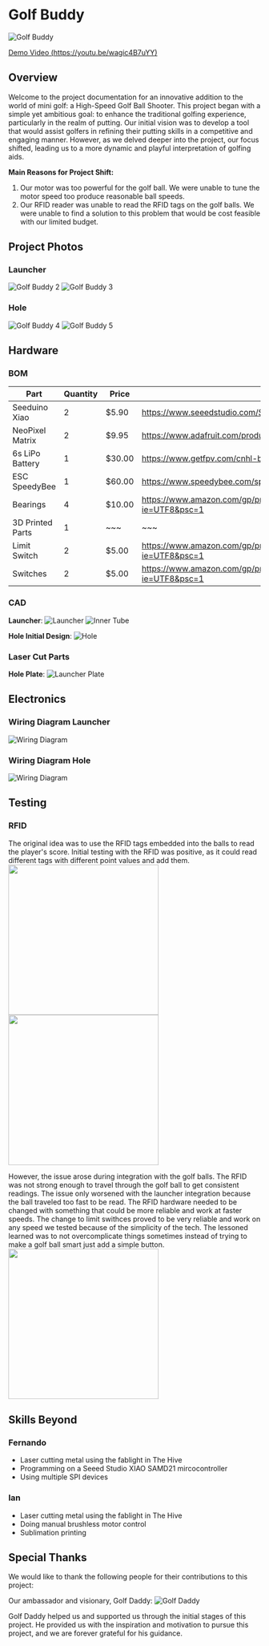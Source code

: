 # Golf Buddy

![Golf Buddy](/images/GolfDaddy.png)

[Demo Video (https://youtu.be/wagic4B7uYY)](https://youtu.be/wagic4B7uYY)

## Overview

Welcome to the project documentation for an innovative addition to the world of mini golf: a High-Speed Golf Ball Shooter. This project began with a simple yet ambitious goal: to enhance the traditional golfing experience, particularly in the realm of putting. Our initial vision was to develop a tool that would assist golfers in refining their putting skills in a competitive and engaging manner. However, as we delved deeper into the project, our focus shifted, leading us to a more dynamic and playful interpretation of golfing aids.

**Main Reasons for Project Shift:**

1. Our motor was too powerful for the golf ball. We were unable to tune the motor speed too produce reasonable ball speeds.
2. Our RFID reader was unable to read the RFID tags on the golf balls. We were unable to find a solution to this problem that would be cost feasible with our limited budget.

## Project Photos

### Launcher

![Golf Buddy 2](/images/product_photos/PXL_20231204_000930088.jpg)
![Golf Buddy 3](/images/product_photos/PXL_20231204_000943244.jpg)

### Hole

![Golf Buddy 4](/images/product_photos/PXL_20231204_000956457.jpg)
![Golf Buddy 5](/images/product_photos/PXL_20231204_001002481.jpg)

## Hardware

### BOM

| Part             | Quantity | Price  | Link                                                                                          |
| ---------------- | -------- | ------ | --------------------------------------------------------------------------------------------- |
| Seeduino Xiao    | 2        | $5.90  | https://www.seeedstudio.com/Seeeduino-XIAO-p-4878.html                                        |
| NeoPixel Matrix  | 2        | $9.95  | https://www.adafruit.com/product/1487                                                         |
| 6s LiPo Battery  | 1        | $30.00 | https://www.getfpv.com/cnhl-black-series-100c-6s-lipo-battery-1300mah.html                    |
| ESC SpeedyBee    | 1        | $60.00 | https://www.speedybee.com/speedybee-f7-v3-bl32-50a-4-in-1-esc/                                |
| Bearings         | 4        | $10.00 | https://www.amazon.com/gp/product/B07Q2ZQY2L/ref=ppx_yo_dt_b_asin_title_o00_s00?ie=UTF8&psc=1 |
| 3D Printed Parts | 1        | ~~~    | ~~~                                                                                           |
| Limit Switch     | 2        | $5.00  | https://www.amazon.com/gp/product/B07Q2ZQY2L/ref=ppx_yo_dt_b_asin_title_o00_s00?ie=UTF8&psc=1 |
| Switches         | 2        | $5.00  | https://www.amazon.com/gp/product/B07Q2ZQY2L/ref=ppx_yo_dt_b_asin_title_o00_s00?ie=UTF8&psc=1 |

### CAD

**Launcher**:
![Launcher](/images/cad/Full%20Laucnher.png)
![Inner Tube](/images/cad/Feeder%20Tube.png)

**Hole Initial Design**:
![Hole](/images/cad/Inital%20Concept.png)

### Laser Cut Parts

**Hole Plate**:
![Launcher Plate](/images/cad/Plate.png)

## Electronics

### Wiring Diagram Launcher

![Wiring Diagram](/Electrical/Launcher/Schematic.png)

### Wiring Diagram Hole

![Wiring Diagram](/Electrical/Hole/Schematic.png)

## Testing

### RFID

The original idea was to use the RFID tags embedded into the balls to read the player's score. Initial testing with the RFID was positive, as it could read different tags with different point values and add them. \
<img src="/images/IMG_2636.jpg" width="300" height="300">
<img src="/images/IMG_2637.jpg" width="300" height="300">

However, the issue arose during integration with the golf balls. The RFID was not strong enough to travel through the golf ball to get consistent readings. The issue only worsened with the launcher integration because the ball traveled too fast to be read. The RFID hardware needed to be changed with something that could be more reliable and work at faster speeds. The change to limit swithces proved to be very reliable and work on any speed we tested because of the simplicity of the tech. The lessoned learned was to not overcomplicate things sometimes instead of trying to make a golf ball smart just add a simple button. \
<img src="/images/IMG_2627.JPG" width="300" height="300">

## Skills Beyond

### Fernando

- Laser cutting metal using the fablight in The Hive
- Programming on a Seeed Studio XIAO SAMD21 mircocontroller
- Using multiple SPI devices

### Ian

- Laser cutting metal using the fablight in The Hive
- Doing manual brushless motor control
- Sublimation printing

## Special Thanks

We would like to thank the following people for their contributions to this project:

Our ambassador and visionary, Golf Daddy:
![Golf Daddy](/images/ambassador.jpg)

Golf Daddy helped us and supported us through the initial stages of this project. He provided us with the inspiration and motivation to pursue this project, and we are forever grateful for his guidance.
